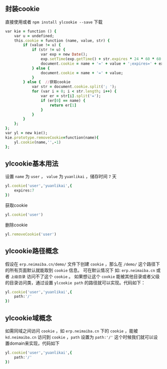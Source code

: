 封装cookie
------

直接使用或者 `npm install ylcookie --save` 下载

```ruby
var kie = function () {
    var u = undefined;
    this.cookie = function (name, value, str) {
        if (value != u) {
            if (str != u) {
                var exp = new Date();
                exp.setTime(exp.getTime() + str.expires * 24 * 60 * 60 * 1000);
                document.cookie = name + '=' + value + ';expires=' + exp.toGMTString()+';path='+str.path+';domain='+str.domain;
            } else {
                document.cookie = name + '=' + value;
            }
        } else {  //获取cookie
            var str = document.cookie.split('; ');
            for (var i = 0; i < str.length; i++) {
                var er = str[i].split('=');
                if (er[0] == name) {
                    return er[1]
                }
            }
        }
    };
};
var yl = new kie();
kie.prototype.removeCookie=function(name){
    yl.cookie(name,'',-1)
};
```

ylcookie基本用法
------

设置 `name` 为 `user` ， `value` 为 `yuanlikai` ，储存时间 `7` 天

```ruby
yl.cookie('user','yuanlikai',{
    expires:7
}) 
```

获取cookie

```ruby
yl.cookie('user') 
```

删除cookie

```ruby
yl.removeCookie('user') 
```

ylcookie路径概念
------

假设在 `erp.neimaiba.cn/demo/` 文件下创建 `cookie` ，那么在 `/demo/` 这个路径下的所有页面默认就能取到 `cookie` 信息。
可在默认情况下 如: `erp.neimaiba.cn` 或者 `上级目录` 访问不了这个 `cookie` 。
如果想让这个 `cookie` 能被其他目录或者父级的目录访问类，通过设置 `ylcookie path` 的路径就可以实现。代码如下：

```ruby
yl.cookie('user','yuanlikai',{
    path:'/'
}) 
```

ylcookie域概念
------
如需同域之间访问 `cookie` ，如 `erp.neimaiba.cn` 下的 `cookie` ，能被 `kd.neimaiba.cn` 访问到 `cookie` ，`path` 设置为 `path:'/'` 这个时候我们就可以设置domain来实现，代码如下

```ruby
yl.cookie('user','yuanlikai',{
    path:'/'
}) 
```

